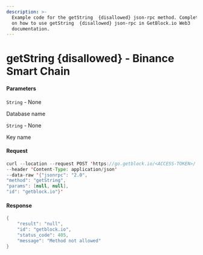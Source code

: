 ```yaml
---
description: >-
  Example code for the getString  {disallowed} json-rpc method. Сomplete guide
  on how to use getString  {disallowed} json-rpc in GetBlock.io Web3
  documentation.
---
```


# getString {disallowed} - Binance Smart Chain

#### Parameters

`String` - None

Database name

`String` - None

Key name

#### Request

```java
curl --location --request POST 'https://go.getblock.io/<ACCESS-TOKEN>/' 
--header 'Content-Type: application/json' 
--data-raw '{"jsonrpc": "2.0",
"method": "getString",
"params": [null, null],
"id": "getblock.io"}'
```

#### Response

```java
{
    "result": "null",
    "id": "getblock.io",
    "status_code": 405,
    "message": "Method not allowed"
}
```
